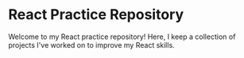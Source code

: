 # React Practice Repository

Welcome to my React practice repository! Here, I keep a collection of projects I've worked on to improve my React skills.
